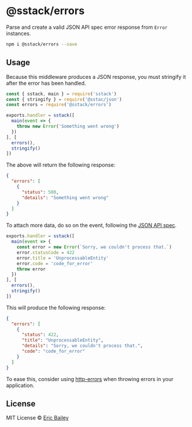# @sstack/errors
Parse and create a valid JSON API spec error response from `Error` instances.
```bash
npm i @sstack/errors --save
```

## Usage
Because this middleware produces a JSON response, you must stringify it after
the error has been handled.
```javascript
const { sstack, main } = require('sstack')
const { stringify } = require('@sstac/json')
const errors = require('@sstack/errors')

exports.handler = sstack([
  main(event => {
    throw new Error('Something went wrong')
  })
], [
  errors(),
  stringify()
])
```

The above will return the following response:
```json
{
  "errors": [
    {
      "status": 500,
      "details": "Something went wrong"
    }
  ]
}
```

To attach more data, do so on the event, following the [JSON API
spec](https://jsonapi.org/format/#errors).

```javascript
exports.handler = sstack([
  main(event => {
    const error = new Error(`Sorry, we couldn't process that.`)
    error.statusCode = 422
    error.title = 'UnprocessableEntity'
    error.code = 'code_for_error'
    throw error
  })
], [
  errors(),
  stringify()
])
```

This will produce the following response:
```json
{
  "errors": [
    {
      "status": 422,
      "title": "UnprocessableEntity",
      "details": "Sorry, we couldn't process that.",
      "code": "code_for_error"
    }
  ]
}
```

To ease this, consider using [http-errors](https://www.npmjs.com/package/http-errors) when throwing errors in your application.

## License
MIT License © [Eric Bailey](https://estrattonbailey.com)

